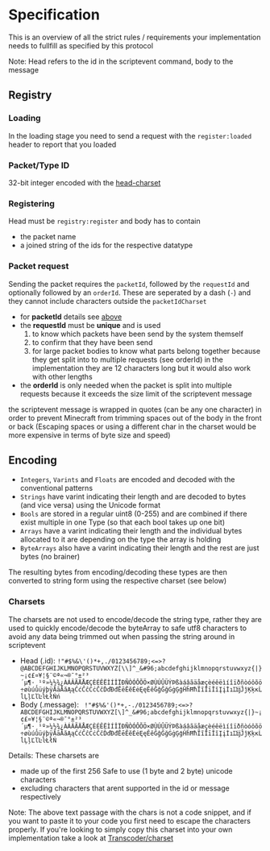 # Specification
This is an overview of all the strict rules / requirements your implementation needs to fullfill as specified by this protocol

Note: Head refers to the id in the scriptevent command, body to the message

## Registry
### Loading
In the loading stage you need to send a request with the `register:loaded` header to report that you loaded

### Packet/Type ID
32-bit integer encoded with the [head-charset](#Encoding-charsets)

### Registering
Head must be `registry:register` and body has to contain
 - the packet name
 - a joined string of the ids for the respective datatype

### Packet request
Sending the packet requires the `packetId`, 
followed by the `requestId` and optionally followed by an `orderId`.
These are seperated by a dash (`-`) and they cannot include characters outside the `packetIdCharset`

- for **packetId** details see [above](#packettype-id)
- the **requestId** must be __unique__ and is used
    1. to know which packets have been send by the system themself
    2. to confirm that they have been send
    3. for large packet bodies to know what parts belong together because they get split into to multiple requests (see orderId)
in the implementation they are 12 characters long but it would also work with other lengths
- the **orderId** is only needed when the packet is split into multiple requests because it exceeds the size limit of the scriptevent message

the scriptevent message is wrapped in quotes (can be any one character) in order to prevent Minecraft from trimming spaces out of the body in the front or back
(Escaping spaces or using a different char in the charset would be more expensive in terms of byte size and speed)

## Encoding
 - `Integers`, `Varints` and `Floats` are encoded and decoded with the conventional patterns
 - `Strings` have varint indicating their length and are decoded to bytes (and vice versa) using the Unicode format
 - `Bools` are stored in a regular uint8 (0-255) and are combined if there exist multiple in one Type (so that each bool takes up one bit)
 - `Arrays` have a varint indicating their length and the individual bytes allocated to it are depending on the type the array is holding
 - `ByteArrays` also have a varint indicating their length and the rest are just bytes (no brainer)

The resulting bytes from encoding/decoding these types are then converted to string form using the respective charset (see below)
### Charsets
 The charsets are not used to encode/decode the string type, rather they are used to quickly encode/decode the byteArray to safe utf8 characters to avoid any data being trimmed out when passing the string around in scriptevent
 - Head (.id): `!"#$%&\'()*+,./0123456789;<=>?@ABCDEFGHIJKLMNOPQRSTUVWXYZ[\\]^_&#96;abcdefghijklmnopqrstuvwxyz{|}~¡¢£¤¥¦§¨©ª«¬­®¯°±²³´µ¶·¸¹º»¼½¾¿ÀÁÂÃÄÅÆÇÈÉÊËÌÍÎÏÐÑÒÓÔÕÖ×ØÙÚÛÜÝÞßàáâãäåæçèéêëìíîïðñòóôõö÷øùúûüýþÿĀāĂăĄąĆćĈĉĊċČčĎďĐđĒēĔĕĖėĘęĚěĜĝĞğĠġĢģĤĥĦħĨĩĪīĬĭĮįİıĲĳĴĵĶķĸĹĺĻļĽľĿŀŁłŃń`
 - Body (.message): ` !"#$%&'()*+,-./0123456789;<=>?ABCDEFGHIJKLMNOPQRSTUVWXYZ[\]^_&#96;abcdefghijklmnopqrstuvwxyz{|}~¡¢£¤¥¦§¨©ª«¬­®¯°±²³´µ¶·¸¹º»¼½¾¿ÀÁÂÃÄÅÆÇÈÉÊËÌÍÎÏÐÑÒÓÔÕÖ×ØÙÚÛÜÝÞßàáâãäåæçèéêëìíîïðñòóôõö÷øùúûüýþÿĀāĂăĄąĆćĈĉĊċČčĎďĐđĒēĔĕĖėĘęĚěĜĝĞğĠġĢģĤĥĦħĨĩĪīĬĭĮįİıĲĳĴĵĶķĸĹĺĻļĽľĿŀŁłŃ`

 Details: These charsets are
 - made up of the first 256 Safe to use (1 byte and 2 byte) unicode characters
 - excluding characters that arent supported in the id or message respectively

 Note: The above text passage with the chars is not a code snippet, and if you want to paste it to your code you first need to escape the characters properly.
 If you're looking to simply copy this charset into your own implementation take a look at [Transcoder/charset](https://github.com/CreepycreeperMw/DataExchange/blob/main/Transcoder.js#L2)
